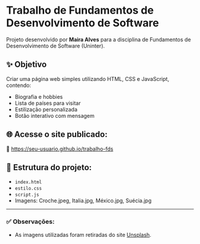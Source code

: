 # Trabalho de Fundamentos de Desenvolvimento de Software

Projeto desenvolvido por **Maira Alves** para a disciplina de Fundamentos de Desenvolvimento de Software (Uninter).

## ✨ Objetivo

Criar uma página web simples utilizando HTML, CSS e JavaScript, contendo:
- Biografia e hobbies
- Lista de países para visitar
- Estilização personalizada
- Botão interativo com mensagem

## 🌐 Acesse o site publicado:

🔗 https://seu-usuario.github.io/trabalho-fds

## 📁 Estrutura do projeto:

- `index.html`
- `estilo.css`
- `script.js`
- Imagens: Croche.jpeg, Italia.jpg, México.jpg, Suécia.jpg

---

### ✅ Observações:

- As imagens utilizadas foram retiradas do site [Unsplash](https://unsplash.com).
